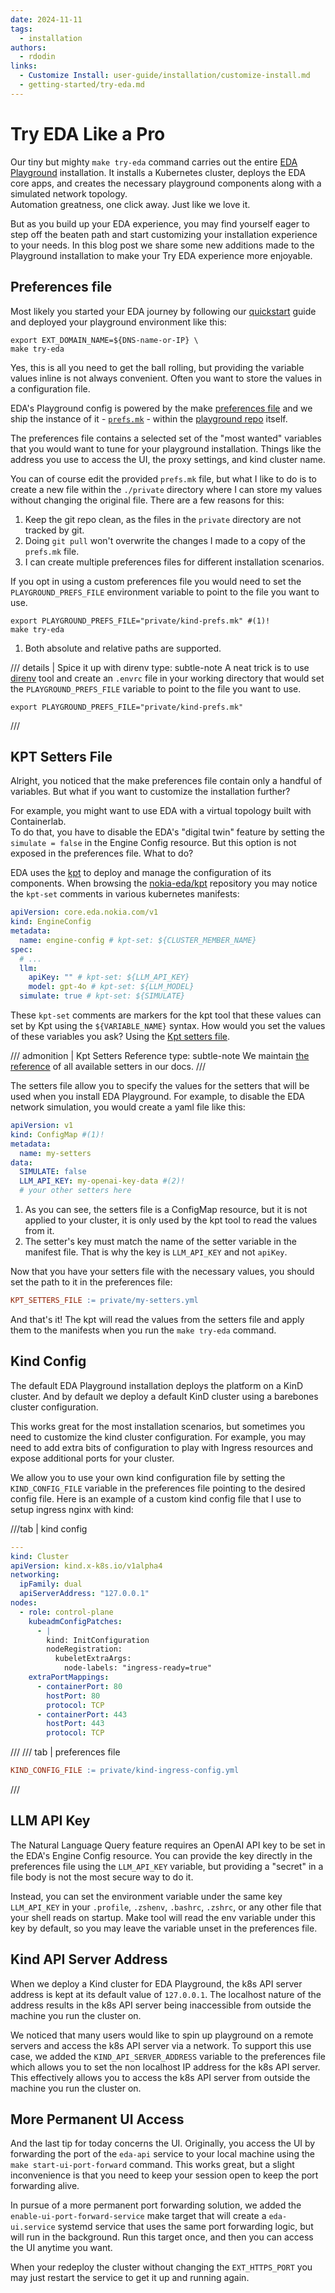 ```yaml
---
date: 2024-11-11
tags:
  - installation
authors:
  - rdodin
links:
  - Customize Install: user-guide/installation/customize-install.md
  - getting-started/try-eda.md
---
```


# Try EDA Like a Pro

Our tiny but mighty `make try-eda` command carries out the entire [EDA Playground](../../../getting-started/try-eda.md) installation. It installs a Kubernetes cluster, deploys the EDA core apps, and creates the necessary playground components along with a simulated network topology.  
Automation greatness, one click away. Just like we love it.

But as you build up your EDA experience, you may find yourself eager to step off the beaten path and start customizing your installation experience to your needs. In this blog post we share some new additions made to the Playground installation to make your Try EDA experience more enjoyable.

<!-- more -->

## Preferences file

Most likely you started your EDA journey by following our [quickstart](../../../getting-started/try-eda.md) guide and deployed your playground environment like this:

```shell
export EXT_DOMAIN_NAME=${DNS-name-or-IP} \
make try-eda
```

Yes, this is all you need to get the ball rolling, but providing the variable values inline is not always convenient. Often you want to store the values in a configuration file.

EDA's Playground config is powered by the make [preferences file](../../../user-guide/installation/customize-install.md) and we ship the instance of it - [`prefs.mk`][prefs-file] - within the [playground repo][pg-repo] itself.

[prefs-file]: https://github.com/nokia-eda/playground/blob/main/prefs.mk
[pg-repo]: https://github.com/nokia-eda/playground

The preferences file contains a selected set of the "most wanted" variables that you would want to tune for your playground installation. Things like the address you use to access the UI, the proxy settings, and kind cluster name.

You can of course edit the provided `prefs.mk` file, but what I like to do is to create a new file within the `./private` directory where I can store my values without changing the original file. There are a few reasons for this:

1. Keep the git repo clean, as the files in the `private` directory are not tracked by git.
2. Doing `git pull` won't overwrite the changes I made to a copy of the `prefs.mk` file.
3. I can create multiple preferences files for different installation scenarios.

If you opt in using a custom preferences file you would need to set the `PLAYGROUND_PREFS_FILE` environment variable to point to the file you want to use.

```shell title="Using a custom preferences file"
export PLAYGROUND_PREFS_FILE="private/kind-prefs.mk" #(1)!
make try-eda
```

1. Both absolute and relative paths are supported.

/// details | Spice it up with direnv
    type: subtle-note
A neat trick is to use [direnv](https://direnv.net/) tool and create an `.envrc` file in your working directory that would set the `PLAYGROUND_PREFS_FILE` variable to point to the file you want to use.

```shell title="<code>.envrc</code>"
export PLAYGROUND_PREFS_FILE="private/kind-prefs.mk"
```

///

## KPT Setters File

Alright, you noticed that the make preferences file contain only a handful of variables. But what if you want to customize the installation further?

For example, you might want to use EDA with a virtual topology built with Containerlab.  
To do that, you have to disable the EDA's "digital twin" feature by setting the `simulate = false` in the Engine Config resource. But this option is not exposed in the preferences file. What to do?

EDA uses the [kpt](https://kpt.dev/) to deploy and manage the configuration of its components. When browsing the [nokia-eda/kpt][kpt-repo] repository you may notice the `kpt-set` comments in various kubernetes manifests:

```yaml title="snippet from <code>eda-kpt-base/engine-config/engineconfig.yaml</code>"
apiVersion: core.eda.nokia.com/v1
kind: EngineConfig
metadata:
  name: engine-config # kpt-set: ${CLUSTER_MEMBER_NAME}
spec:
  # ...
  llm:
    apiKey: "" # kpt-set: ${LLM_API_KEY}
    model: gpt-4o # kpt-set: ${LLM_MODEL}
  simulate: true # kpt-set: ${SIMULATE}
```

[kpt-repo]: https://github.com/nokia-eda/kpt

These `kpt-set` comments are markers for the kpt tool that these values can set by Kpt using the `${VARIABLE_NAME}` syntax. How would you set the values of these variables you ask? Using the [Kpt setters file](../../../user-guide/installation/customize-install.md#kpt-setters-file).

/// admonition | Kpt Setters Reference
    type: subtle-note
We maintain [the reference](../../../user-guide/installation/customize-install.md#kpt-setters-reference) of all available setters in our docs.
///

The setters file allow you to specify the values for the setters that will be used when you install EDA Playground. For example, to disable the EDA network simulation, you would create a yaml file like this:

```yaml title="<code>my-setters.yml</code>"
apiVersion: v1
kind: ConfigMap #(1)!
metadata:
  name: my-setters
data:
  SIMULATE: false 
  LLM_API_KEY: my-openai-key-data #(2)!
  # your other setters here
```

1. As you can see, the setters file is a ConfigMap resource, but it is not applied to your cluster, it is only used by the kpt tool to read the values from it.
2. The setter's key must match the name of the setter variable in the manifest file. That is why the key is `LLM_API_KEY` and not `apiKey`.

Now that you have your setters file with the necessary values, you should set the path to it in the preferences file:

```makefile
KPT_SETTERS_FILE := private/my-setters.yml
```

And that's it! The kpt will read the values from the setters file and apply them to the manifests when you run the `make try-eda` command.

## Kind Config

The default EDA Playground installation deploys the platform on a KinD cluster. And by default we deploy a default KinD cluster using a barebones cluster configuration.

This works great for the most installation scenarios, but sometimes you need to customize the kind cluster configuration. For example, you may need to add extra bits of configuration to play with Ingress resources and expose additional ports for your cluster.

We allow you to use your own kind configuration file by setting the `KIND_CONFIG_FILE` variable in the preferences file pointing to the desired config file. Here is an example of a custom kind config file that I use to setup ingress nginx with kind:

///tab | kind config

```yaml title="<code>private/kind-ingress-config.yml</code>"
---
kind: Cluster
apiVersion: kind.x-k8s.io/v1alpha4
networking:
  ipFamily: dual
  apiServerAddress: "127.0.0.1"
nodes:
  - role: control-plane
    kubeadmConfigPatches:
      - |
        kind: InitConfiguration
        nodeRegistration:
          kubeletExtraArgs:
            node-labels: "ingress-ready=true"
    extraPortMappings:
      - containerPort: 80
        hostPort: 80
        protocol: TCP
      - containerPort: 443
        hostPort: 443
        protocol: TCP
```

///
/// tab | preferences file

```makefile
KIND_CONFIG_FILE := private/kind-ingress-config.yml
```

///

## LLM API Key

The Natural Language Query feature requires an OpenAI API key to be set in the EDA's Engine Config resource. You can provide the key directly in the preferences file using the `LLM_API_KEY` variable, but providing a "secret" in a file body is not the most secure way to do it.

Instead, you can set the environment variable under the same key `LLM_API_KEY` in your `.profile`, `.zshenv`, `.bashrc`, `.zshrc`, or any other file that your shell reads on startup. Make tool will read the env variable under this key by default, so you may leave the variable unset in the preferences file.

## Kind API Server Address

When we deploy a Kind cluster for EDA Playground, the k8s API server address is kept at its default value of `127.0.0.1`. The localhost nature of the address results in the k8s API server being inaccessible from outside the machine you run the cluster on.

We noticed that many users would like to spin up playground on a remote servers and access the k8s API server via a network. To support this use case, we added the `KIND_API_SERVER_ADDRESS` variable to the preferences file which allows you to set the non localhost IP address for the k8s API server. This effectively allows you to access the k8s API server from outside the machine you run the cluster on.

## More Permanent UI Access

And the last tip for today concerns the UI. Originally, you access the UI by forwarding the port of the `eda-api` service to your local machine using the `make start-ui-port-forward` command. This works great, but a slight inconvenience is that you need to keep your session open to keep the port forwarding alive.

In pursue of a more permanent port forwarding solution, we added the `enable-ui-port-forward-service` make target that will create a `eda-ui.service` systemd service that uses the same port forwarding logic, but will run in the background. Run this target once, and then you can access the UI anytime you want.

When your redeploy the cluster without changing the `EXT_HTTPS_PORT` you may just restart the service to get it up and running again.
